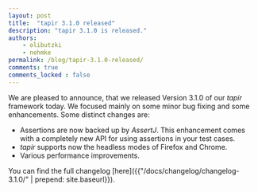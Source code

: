 ```yaml
---
layout: post
title:  "tapir 3.1.0 released"
description: "tapir 3.1.0 is released."
authors:
    - olibutzki
    - nehmke
permalink: /blog/tapir-3.1.0-released/
comments: true
comments_locked : false
---
```


We are pleased to announce, that we released Version 3.1.0 of our *tapir* framework today. We focused mainly on some minor bug fixing and some enhancements. Some distinct changes are:
* Assertions are now backed up by *AssertJ*. This enhancement comes with a completely new API for using assertions in your test cases.
* *tapir* supports now the headless modes of Firefox and Chrome.
* Various performance improvements.

You can find the full changelog [here]({{"/docs/changelog/changelog-3.1.0/" | prepend: site.baseurl}}).
